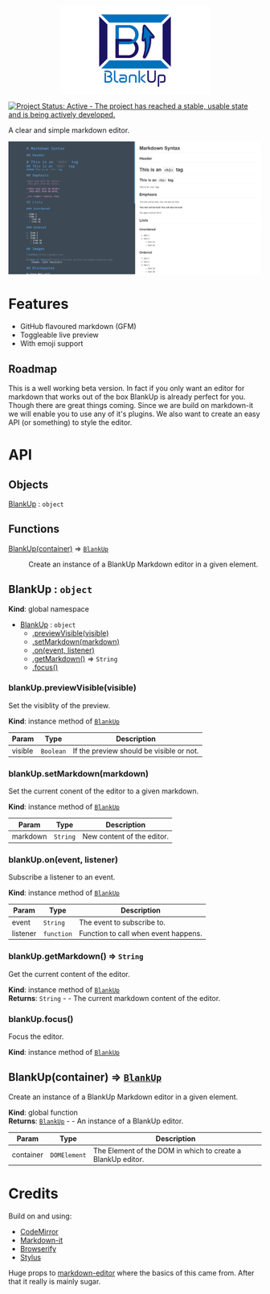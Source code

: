 <img src="img/logo.jpg" width="300" style="margin: 0 auto;display:block;">

[![Project Status: Active - The project has reached a stable, usable state and is being actively developed.](http://www.repostatus.org/badges/latest/active.svg)](http://www.repostatus.org/#active)

A clear and simple markdown editor.

![BlankUp in action.](img/BlankUpDemo.png)

# Features

- GitHub flavoured markdown (GFM)
- Toggleable live preview
- With emoji support

## Roadmap

This is a well working beta version. In fact if you only want an editor for markdown that works out of the box BlankUp is already perfect for you. Though there are great things coming. Since we are build on markdown-it we will enable you to use any of it's plugins. We also want to create an easy API (or something) to style the editor.

# API

## Objects

<dl>
<dt><a href="#BlankUp">BlankUp</a> : <code>object</code></dt>
<dd></dd>
</dl>

## Functions

<dl>
<dt><a href="#BlankUp">BlankUp(container)</a> ⇒ <code><a href="#BlankUp">BlankUp</a></code></dt>
<dd><p>Create an instance of a BlankUp Markdown editor in a given element.</p>
</dd>
</dl>

<a name="BlankUp"></a>

## BlankUp : <code>object</code>
**Kind**: global namespace  

* [BlankUp](#BlankUp) : <code>object</code>
    * [.previewVisible(visible)](#BlankUp+previewVisible)
    * [.setMarkdown(markdown)](#BlankUp+setMarkdown)
    * [.on(event, listener)](#BlankUp+on)
    * [.getMarkdown()](#BlankUp+getMarkdown) ⇒ <code>String</code>
    * [.focus()](#BlankUp+focus)

<a name="BlankUp+previewVisible"></a>

### blankUp.previewVisible(visible)
Set the visiblity of the preview.

**Kind**: instance method of <code>[BlankUp](#BlankUp)</code>  

| Param | Type | Description |
| --- | --- | --- |
| visible | <code>Boolean</code> | If the preview should be visible or not. |

<a name="BlankUp+setMarkdown"></a>

### blankUp.setMarkdown(markdown)
Set the current conent of the editor to a given markdown.

**Kind**: instance method of <code>[BlankUp](#BlankUp)</code>  

| Param | Type | Description |
| --- | --- | --- |
| markdown | <code>String</code> | New content of the editor. |

<a name="BlankUp+on"></a>

### blankUp.on(event, listener)
Subscribe a listener to an event.

**Kind**: instance method of <code>[BlankUp](#BlankUp)</code>  

| Param | Type | Description |
| --- | --- | --- |
| event | <code>String</code> | The event to subscribe to. |
| listener | <code>function</code> | Function to call when event happens. |

<a name="BlankUp+getMarkdown"></a>

### blankUp.getMarkdown() ⇒ <code>String</code>
Get the current content of the editor.

**Kind**: instance method of <code>[BlankUp](#BlankUp)</code>  
**Returns**: <code>String</code> - - The current markdown content of the editor.  
<a name="BlankUp+focus"></a>

### blankUp.focus()
Focus the editor.

**Kind**: instance method of <code>[BlankUp](#BlankUp)</code>  
<a name="BlankUp"></a>

## BlankUp(container) ⇒ <code>[BlankUp](#BlankUp)</code>
Create an instance of a BlankUp Markdown editor in a given element.

**Kind**: global function  
**Returns**: <code>[BlankUp](#BlankUp)</code> - - An instance of a BlankUp editor.  

| Param | Type | Description |
| --- | --- | --- |
| container | <code>DOMElement</code> | The Element of the DOM in which to create a BlankUp editor. |


# Credits

Build on and using:
- [CodeMirror](https://github.com/codemirror/CodeMirror)
- [Markdown-it](https://github.com/markdown-it/markdown-it)
- [Browserify](https://github.com/substack/node-browserify)
- [Stylus](https://github.com/stylus/stylus)

Huge props to [markdown-editor](https://github.com/jbt/markdown-editor) where the basics of this came from. After that it really is mainly sugar.
